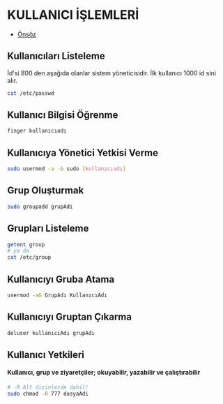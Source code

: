 # KULLANICI İŞLEMLERİ

- [Önsöz](https://github.com/yeniceri1453/Linux)


## Kullanıcıları Listeleme

İd'si 800 den aşağıda olanlar sistem yöneticisidir. İlk kullanıcı 1000 id sini alır.

```bash
cat /etc/passwd
```

## Kullanıcı Bilgisi Öğrenme

```bash
finger kullanıcıadı
```

## Kullanıcıya Yönetici Yetkisi Verme

```bash
sudo usermod -a -G sudo [kullanıcıadı]
```

## Grup Oluşturmak

```bash
sudo groupadd grupAdi
```

## Grupları Listeleme

```bash
getent group
# ya da
cat /etc/group
```

## Kullanıcıyı Gruba Atama

```bash
usermod -aG GrupAdı KullanıcıAdı
```

## Kullanıcıyı Gruptan Çıkarma

```bash
deluser kullanıcıAdı grupAdı
```

## Kullanıcı Yetkileri

#### Kullanıcı, grup ve ziyaretçiler; okuyabilir, yazabilir ve çalıştırabilir

```bash
# -R Alt dizinlerde dahil!
sudo chmod -R 777 dosyaAdi
```
